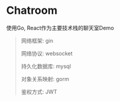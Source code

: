 # Chatroom
使用Go, React作为主要技术栈的聊天室Demo

>网络框架: gin
>
>网络协议: websocket
>
>持久化数据库: mysql
>
>对象关系映射: gorm
>
>鉴权方式: JWT
